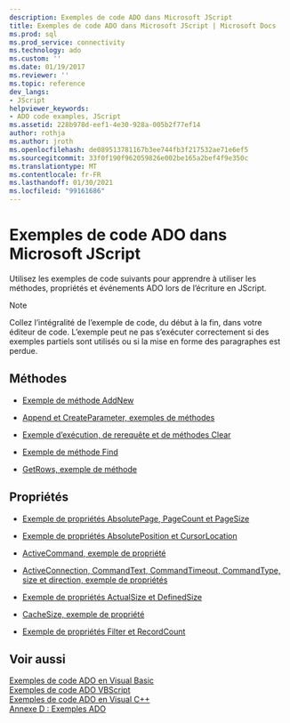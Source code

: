 ```yaml
---
description: Exemples de code ADO dans Microsoft JScript
title: Exemples de code ADO dans Microsoft JScript | Microsoft Docs
ms.prod: sql
ms.prod_service: connectivity
ms.technology: ado
ms.custom: ''
ms.date: 01/19/2017
ms.reviewer: ''
ms.topic: reference
dev_langs:
- JScript
helpviewer_keywords:
- ADO code examples, JScript
ms.assetid: 228b978d-eef1-4e30-928a-005b2f77ef14
author: rothja
ms.author: jroth
ms.openlocfilehash: de089513781167b3ee744fb3f217532ae71e6ef5
ms.sourcegitcommit: 33f0f190f962059826e002be165a2bef4f9e350c
ms.translationtype: MT
ms.contentlocale: fr-FR
ms.lasthandoff: 01/30/2021
ms.locfileid: "99161686"
---
```

# <a name="ado-code-examples-in-microsoft-jscript"></a>Exemples de code ADO dans Microsoft JScript
Utilisez les exemples de code suivants pour apprendre à utiliser les méthodes, propriétés et événements ADO lors de l’écriture en JScript.  
  
> [!NOTE]
>  Collez l’intégralité de l’exemple de code, du début à la fin, dans votre éditeur de code. L’exemple peut ne pas s’exécuter correctement si des exemples partiels sont utilisés ou si la mise en forme des paragraphes est perdue.  
  
## <a name="methods"></a>Méthodes  
  
-   [Exemple de méthode AddNew](./addnew-method-example-jscript.md)  
  
-   [Append et CreateParameter, exemples de méthodes](./append-and-createparameter-methods-example-jscript.md)  
  
-   [Exemple d’exécution, de rerequête et de méthodes Clear](./execute-requery-and-clear-methods-example-jscript.md)  
  
-   [Exemple de méthode Find](./find-method-example-jscript.md)  
  
-   [GetRows, exemple de méthode](./getrows-method-example-vb.md)  
  
## <a name="properties"></a>Propriétés  
  
-   [Exemple de propriétés AbsolutePage, PageCount et PageSize](./absolutepage-pagecount-and-pagesize-properties-example-jscript.md)  
  
-   [Exemple de propriétés AbsolutePosition et CursorLocation](./absoluteposition-and-cursorlocation-properties-example-jscript.md)  
  
-   [ActiveCommand, exemple de propriété](./activecommand-property-example-jscript.md)  
  
-   [ActiveConnection, CommandText, CommandTimeout, CommandType, size et direction, exemple de propriétés](./activeconnection-commandtext-timeout-type-size-example-jscript.md)  
  
-   [Exemple de propriétés ActualSize et DefinedSize](./actualsize-and-definedsize-properties-example-jscript.md)  
  
-   [CacheSize, exemple de propriété](./cachesize-property-example-jscript.md)  
  
-   [Exemple de propriétés Filter et RecordCount](./filter-and-recordcount-properties-example-jscript.md)  
  
## <a name="see-also"></a>Voir aussi  
 [Exemples de code ADO en Visual Basic](./ado-code-examples-in-visual-basic.md)   
 [Exemples de code ADO VBScript](./ado-code-examples-vbscript.md)   
 [Exemples de code ADO en Visual C++](./ado-code-examples-in-visual-c.md)   
 [Annexe D : Exemples ADO](../../guide/appendixes/appendix-d-ado-samples.md)